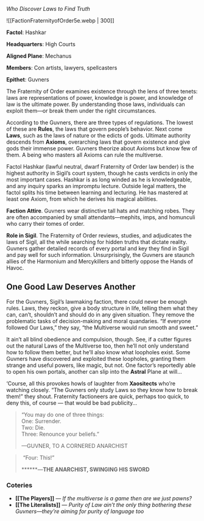 *Who Discover Laws to Find Truth*

![[FactionFraternityofOrder5e.webp | 300]]

**Factol**: Hashkar

**Headquarters**: High Courts

**Aligned Plane**: Mechanus

**Members**: Con artists, lawyers, spellcasters

**Epithet**: Guvners

The Fraternity of Order examines existence through the lens of three tenets: laws are representations of power, knowledge is power, and knowledge of law is the ultimate power. By understanding those laws, individuals can exploit them—or break them under the right circumstances.

According to the Guvners, there are three types of regulations. The lowest of these are **Rules**, the laws that govern people’s behavior. Next come **Laws**, such as the laws of nature or the edicts of gods. Ultimate authority descends from **Axioms**, overarching laws that govern existence and give gods their immense power. Guvners theorize about Axioms but know few of them. A being who masters all Axioms can rule the multiverse.

Factol Hashkar (lawful neutral, dwarf Fraternity of Order law bender) is the highest authority in Sigil’s court system, though he casts verdicts in only the most important cases. Hashkar is as long winded as he is knowledgeable, and any inquiry sparks an impromptu lecture. Outside legal matters, the factol splits his time between learning and lecturing. He has mastered at least one Axiom, from which he derives his magical abilities.

**Faction Attire**. Guvners wear distinctive tall hats and matching robes. They are often accompanied by small attendants—mephits, imps, and homunculi who carry their tomes of order.

**Role in Sigil**. The Fraternity of Order reviews, studies, and adjudicates the laws of Sigil, all the while searching for hidden truths that dictate reality. Guvners gather detailed records of every portal and key they find in Sigil and pay well for such information. Unsurprisingly, the Guvners are staunch allies of the Harmonium and Mercykillers and bitterly oppose the Hands of Havoc.

## One Good Law Deserves Another

For the Guvners, Sigil’s lawmaking faction, there could never be enough rules. Laws, they reckon, give a body structure in life, telling them what they can, can’t, shouldn’t and should do in any given situation. They remove the problematic tasks of decision-making and moral quandaries. “If everyone followed Our Laws,” they say, “the Multiverse would run smooth and sweet.”

It ain’t all blind obedience and compulsion, though. See, if a cutter figures out the natural Laws of the Multiverse too, then he’ll not only understand how to follow them better, but he’ll also know what loopholes exist. Some Guvners have discovered and exploited these loopholes, granting them strange and useful powers, like magic, but not. One factor’s reportedly able to open his own portals, another can slip into the **Astral** Plane at will…

‘Course, all this provokes howls of laughter from **Xaositects** who’re watching closely. “The Guvners only study Laws so they know how to break them!” they shout. Fraternity factioneers are quick, perhaps too quick, to deny this, of course — that would be bad publicity…

> “You may do one of three things:  
> One: Surrender.  
> Two: Die.  
> Three: Renounce your beliefs.”
> 
> —GUVNER, TO A CORNERED ANARCHIST

>  “Four: This!”
> 
> ******—**THE ANARCHIST, SWINGING HIS SWORD**

### **Coterie**s

- ****[[The Players]]**** _— If the multiverse is a game then are we just pawns?_
- **[[The Literalists]]** — _Purity of Law ain’t the only thing bothering these Guvners—they’re aiming for purity of language too_